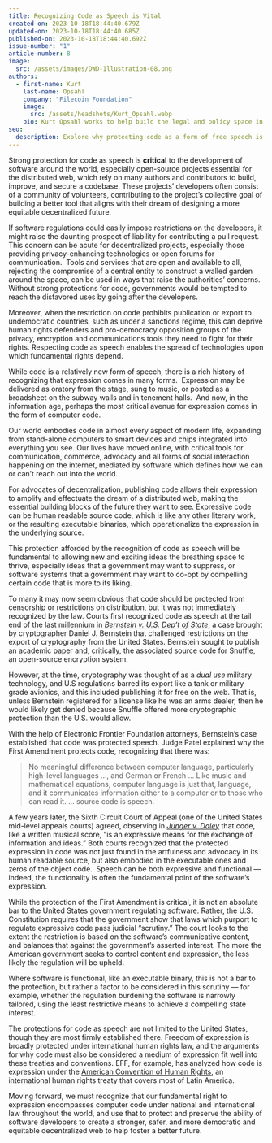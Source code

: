 ```yaml
---
title: Recognizing Code as Speech is Vital
created-on: 2023-10-18T18:44:40.679Z
updated-on: 2023-10-18T18:44:40.685Z
published-on: 2023-10-18T18:44:40.692Z
issue-number: "1"
article-number: 8
image:
  src: /assets/images/DWD-Illustration-08.png
authors:
  - first-name: Kurt
    last-name: Opsahl
    company: "Filecoin Foundation"
    image:
      src: /assets/headshots/Kurt_Opsahl.webp
    bio: Kurt Opsahl works to help build the legal and policy space in which the decentralized web can thrive.
seo:
  description: Explore why protecting code as a form of free speech is essential for software development, open-source projects, and the future of the decentralized web. Learn about landmark legal cases and global implications.
---
```


Strong protection for code as speech is **critical** to the development of software around the world, especially open-source projects essential for the distributed web, which rely on many authors and contributors to build, improve, and secure a codebase. These projects’ developers often consist of a community of volunteers, contributing to the project’s collective goal of building a better tool that aligns with their dream of designing a more equitable decentralized future.  

If software regulations could easily impose restrictions on the developers, it might raise the daunting prospect of liability for contributing a pull request. This concern can be acute for decentralized projects, especially those providing privacy-enhancing technologies or open forums for communication.  Tools and services that are open and available to all, rejecting the compromise of a central entity to construct a walled garden around the space, can be used in ways that raise the authorities’ concerns. Without strong protections for code, governments would be tempted to reach the disfavored uses by going after the developers.

Moreover, when the restriction on code prohibits publication or export to undemocratic countries, such as under a sanctions regime, this can deprive human rights defenders and pro-democracy opposition groups of the privacy, encryption and communications tools they need to fight for their rights. Respecting code as speech enables the spread of technologies upon which fundamental rights depend.

While code is a relatively new form of speech, there is a rich history of recognizing that expression comes in many forms.  Expression may be delivered as oratory from the stage, sung to music, or posted as a broadsheet on the subway walls and in tenement halls.  And now, in the information age, perhaps the most critical avenue for expression comes in the form of computer code. 

Our world embodies code in almost every aspect of modern life, expanding from stand-alone computers to smart devices and chips integrated into everything you see. Our lives have moved online, with critical tools for communication, commerce, advocacy and all forms of social interaction happening on the internet, mediated by software which defines how we can or can’t reach out into the world.

For advocates of decentralization, publishing code allows their expression to amplify and effectuate the dream of a distributed web, making the essential building blocks of the future they want to see. Expressive code can be human readable source code, which is like any other literary work, or the resulting executable binaries, which operationalize the expression in the underlying source.

This protection afforded by the recognition of code as speech will be fundamental to allowing new and exciting ideas the breathing space to thrive, especially ideas that a government may want to suppress, or software systems that a government may want to co-opt by compelling certain code that is more to its liking.

To many it may now seem obvious that code should be protected from censorship or restrictions on distribution, but it was not immediately recognized by the law. Courts first recognized code as speech at the tail end of the last millennium in _[Bernstein v. U.S. Dep’t of State](https://scholar.google.com/scholar_case?case=114991681069810012)_, a case brought by cryptographer Daniel J. Bernstein that challenged restrictions on the export of cryptography from the United States. Bernstein sought to publish an academic paper and, critically, the associated source code for Snuffle, an open-source encryption system.

However, at the time, cryptography was thought of as a _dual use_ military technology, and U.S regulations barred its export like a tank or military grade avionics, and this included publishing it for free on the web. That is, unless Bernstein registered for a license like he was an arms dealer, then he would likely get denied because Snuffle offered more cryptographic protection than the U.S. would allow.

With the help of Electronic Frontier Foundation attorneys, Bernstein’s case established that code was protected speech. Judge Patel explained why the First Amendment protects code, recognizing that there was:

> No meaningful difference between computer language, particularly high-level languages …, and German or French … Like music and mathematical equations, computer language is just that, language, and it communicates information either to a computer or to those who can read it. ... source code is speech.  

A few years later, the Sixth Circuit Court of Appeal (one of the United States mid-level appeals courts) agreed, observing in _[Junger v. Daley](https://scholar.google.com/scholar_case?case=2653838863893184007)_ that code, like a written musical score, “is an expressive means for the exchange of information and ideas.” Both courts recognized that the protected expression in code was not just found in the artfulness and advocacy in its human readable source, but also embodied in the executable ones and zeros of the object code.  Speech can be both expressive and functional — indeed, the functionality is often the fundamental point of the software’s expression. 

While the protection of the First Amendment is critical, it is not an absolute bar to the United States government regulating software. Rather, the U.S. Constitution requires that the government show that laws which purport to regulate expressive code pass judicial “scrutiny.” The court looks to the extent the restriction is based on the software’s communicative content, and balances that against the government’s asserted interest. The more the American government seeks to control content and expression, the less likely the regulation will be upheld.  

Where software is functional, like an executable binary, this is not a bar to the protection, but rather a factor to be considered in this scrutiny — for example, whether the regulation burdening the software is narrowly tailored, using the least restrictive means to achieve a compelling state interest. 

The protections for code as speech are not limited to the United States, though they are most firmly established there. Freedom of expression is broadly protected under international human rights law, and the arguments for why code must also be considered a medium of expression fit well into these treaties and conventions. EFF, for example, has analyzed how code is expression under the [American Convention of Human Rights](https://www.eff.org/coders-rights-americas#code_is_expression), an international human rights treaty that covers most of Latin America. 

Moving forward, we must recognize that our fundamental right to expression encompasses computer code under national and international law throughout the world, and use that to protect and preserve the ability of software developers to create a stronger, safer, and more democratic and equitable decentralized web to help foster a better future.
